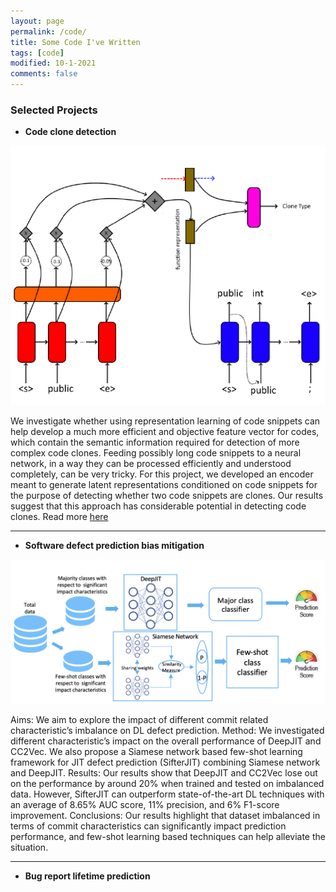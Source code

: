 ```yaml
---
layout: page
permalink: /code/
title: Some Code I've Written
tags: [code]
modified: 10-1-2021
comments: false
---
```


### Selected Projects

* **Code clone detection** 

![code_clone](code_clone.png "Code Clone")

We investigate whether using representation learning of code snippets can help develop a much more efficient and objective feature vector for codes, which contain the semantic information required for detection of more complex code clones. Feeding possibly long code snippets to a neural network, in a way they can be processed efficiently and understood completely, can be very tricky. For this project, we developed an encoder meant to generate latent representations conditioned on code snippets for the purpose of detecting whether two code snippets are clones. Our results suggest that this approach has considerable potential in detecting code clones.
Read more [here](./files/CS295_Project.pdf)
<br>

---
* **Software defect prediction bias mitigation** 

![code_clone](schema.png "Code Clone")

Aims: We aim to explore the impact of different commit related characteristic’s imbalance on DL defect prediction. Method: We investigated different characteristic’s impact on the overall performance of DeepJIT and CC2Vec. We also propose a Siamese network based few-shot learning framework for JIT defect prediction (SifterJIT) combining Siamese network and DeepJIT. Results: Our results show that DeepJIT and CC2Vec lose out on the performance by around 20% when trained and tested on imbalanced data. However, SifterJIT can outperform state-of-the-art DL techniques with an average of 8.65% AUC score, 11% precision, and 6% F1-score improvement. Conclusions: Our results highlight that dataset imbalanced in terms of commit characteristics can significantly impact prediction performance, and few-shot learning based techniques can help alleviate the situation. 
<br>

---

* **Bug report lifetime prediction** 

<br>


